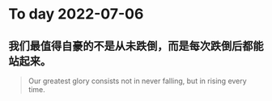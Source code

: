 
# To day 2022-07-06


## 我们最值得自豪的不是从未跌倒，而是每次跌倒后都能站起来。
> Our greatest glory consists not in never falling, but in rising every time.

    